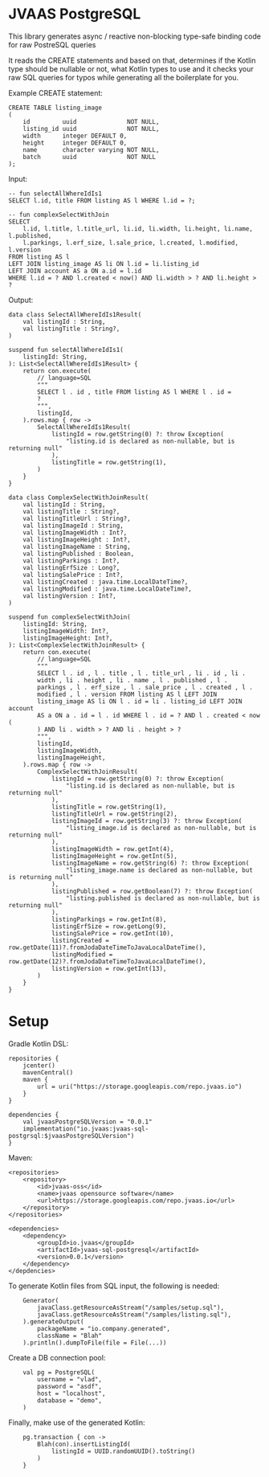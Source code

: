 # JVAAS PostgreSQL

This library generates async / reactive non-blocking type-safe binding code for raw PostreSQL queries

It reads the CREATE statements and based on that, determines if the Kotlin type should be nullable or not, 
what Kotlin types to use and it checks your raw SQL queries for typos while generating all the boilerplate for you.

Example CREATE statement:
```
CREATE TABLE listing_image
(
    id         uuid              NOT NULL,
    listing_id uuid              NOT NULL,
    width      integer DEFAULT 0,
    height     integer DEFAULT 0,
    name       character varying NOT NULL,
    batch      uuid              NOT NULL
);
```

Input: 
```
-- fun selectAllWhereIdIs1
SELECT l.id, title FROM listing AS l WHERE l.id = ?;

-- fun complexSelectWithJoin
SELECT
    l.id, l.title, l.title_url, li.id, li.width, li.height, li.name, l.published,
    l.parkings, l.erf_size, l.sale_price, l.created, l.modified, l.version
FROM listing AS l
LEFT JOIN listing_image AS li ON l.id = li.listing_id
LEFT JOIN account AS a ON a.id = l.id
WHERE l.id = ? AND l.created < now() AND li.width > ? AND li.height > ?
```

Output:

```
data class SelectAllWhereIdIs1Result(
	val listingId : String,
	val listingTitle : String?,
)

suspend fun selectAllWhereIdIs1(
	listingId: String, 
): List<SelectAllWhereIdIs1Result> {
	return con.execute(
		// language=SQL
		"""
		SELECT l . id , title FROM listing AS l WHERE l . id = 
		? 
		""",
		listingId,
	).rows.map { row ->
		SelectAllWhereIdIs1Result(
			listingId = row.getString(0) ?: throw Exception(
				"listing.id is declared as non-nullable, but is returning null"
			),
			listingTitle = row.getString(1),
		)
	}
}

data class ComplexSelectWithJoinResult(
	val listingId : String,
	val listingTitle : String?,
	val listingTitleUrl : String?,
	val listingImageId : String,
	val listingImageWidth : Int?,
	val listingImageHeight : Int?,
	val listingImageName : String,
	val listingPublished : Boolean,
	val listingParkings : Int?,
	val listingErfSize : Long?,
	val listingSalePrice : Int?,
	val listingCreated : java.time.LocalDateTime?,
	val listingModified : java.time.LocalDateTime?,
	val listingVersion : Int?,
)

suspend fun complexSelectWithJoin(
	listingId: String, 
	listingImageWidth: Int?, 
	listingImageHeight: Int?, 
): List<ComplexSelectWithJoinResult> {
	return con.execute(
		// language=SQL
		"""
		SELECT l . id , l . title , l . title_url , li . id , li . 
		width , li . height , li . name , l . published , l . 
		parkings , l . erf_size , l . sale_price , l . created , l . 
		modified , l . version FROM listing AS l LEFT JOIN 
		listing_image AS li ON l . id = li . listing_id LEFT JOIN account 
		AS a ON a . id = l . id WHERE l . id = ? AND l . created < now ( 
		) AND li . width > ? AND li . height > ? 
		""",
		listingId,
		listingImageWidth,
		listingImageHeight,
	).rows.map { row ->
		ComplexSelectWithJoinResult(
			listingId = row.getString(0) ?: throw Exception(
				"listing.id is declared as non-nullable, but is returning null"
			),
			listingTitle = row.getString(1),
			listingTitleUrl = row.getString(2),
			listingImageId = row.getString(3) ?: throw Exception(
				"listing_image.id is declared as non-nullable, but is returning null"
			),
			listingImageWidth = row.getInt(4),
			listingImageHeight = row.getInt(5),
			listingImageName = row.getString(6) ?: throw Exception(
				"listing_image.name is declared as non-nullable, but is returning null"
			),
			listingPublished = row.getBoolean(7) ?: throw Exception(
				"listing.published is declared as non-nullable, but is returning null"
			),
			listingParkings = row.getInt(8),
			listingErfSize = row.getLong(9),
			listingSalePrice = row.getInt(10),
			listingCreated = row.getDate(11)?.fromJodaDateTimeToJavaLocalDateTime(),
			listingModified = row.getDate(12)?.fromJodaDateTimeToJavaLocalDateTime(),
			listingVersion = row.getInt(13),
		)
	}
}
```

# Setup

Gradle Kotlin DSL:

    repositories {
        jcenter()
        mavenCentral()
        maven {
            url = uri("https://storage.googleapis.com/repo.jvaas.io")
        }
    }

    dependencies {
        val jvaasPostgreSQLVersion = "0.0.1"
        implementation("io.jvaas:jvaas-sql-postgrsql:$jvaasPostgreSQLVersion")
    }

Maven:

    <repositories>
        <repository>
            <id>jvaas-oss</id>
            <name>jvaas opensource software</name>
            <url>https://storage.googleapis.com/repo.jvaas.io</url>
        </repository>
    </repositories>
    
    <dependencies>
        <dependency>
            <groupId>io.jvaas</groupId>
            <artifactId>jvaas-sql-postgresql</artifactId>
            <version>0.0.1</version>
        </dependency>
    </depdencies>

To generate Kotlin files from SQL input, the following is needed:

		Generator(
			javaClass.getResourceAsStream("/samples/setup.sql"),
			javaClass.getResourceAsStream("/samples/listing.sql"),
		).generateOutput(
			packageName = "io.company.generated",
			className = "Blah"
		).println().dumpToFile(file = File(...))
		
Create a DB connection pool:

		val pg = PostgreSQL(
			username = "vlad",
			password = "asdf",
			host = "localhost",
			database = "demo",
		)
		
Finally, make use of the generated Kotlin:

		pg.transaction { con ->
			Blah(con).insertListingId(
				listingId = UUID.randomUUID().toString()
			)
		}